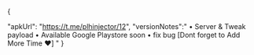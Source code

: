 {

"apkUrl": "https://t.me/plhinjector/12",
"versionNotes":"
• Server & Tweak payload
• Available Google Playstore soon
• fix bug
[Dont forget to Add More Time ♥️]
"
}
